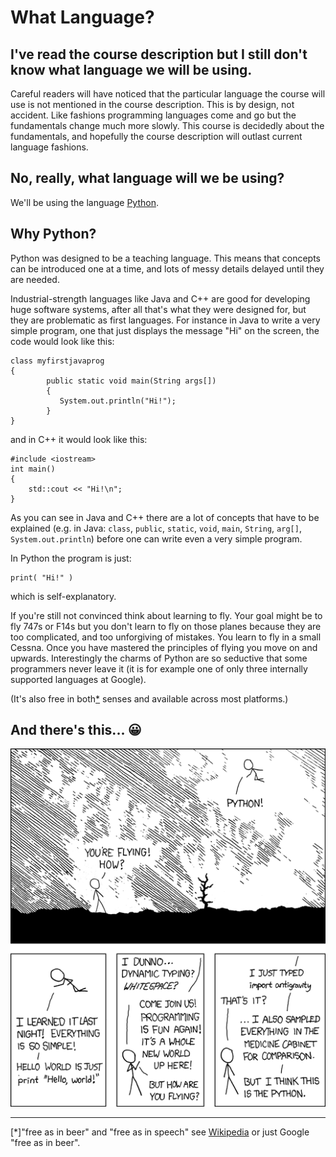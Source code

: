 # What Language?

## I've read the course description but I still don't know what language we will be using.

Careful readers will have noticed that the particular language the
course will use is not mentioned in the course description. This is by
design, not accident. Like fashions programming languages come and go
but the fundamentals change much more slowly. This course is decidedly
about the fundamentals, and hopefully the course description will
outlast current language fashions.

## No, really, what language will we be using?

We'll be using the language [Python](http://www.python.org).

## Why Python?

Python was designed to be a teaching language. This means that concepts
can be introduced one at a time, and lots of messy details delayed until
they are needed.

Industrial-strength languages like Java and C++ are good for developing
huge software systems, after all that's what they were designed for,
but they are problematic as first languages. For instance in Java to
write a very simple program, one that just displays the message "Hi"
on the screen, the code would look like this:

    class myfirstjavaprog
    {  
            public static void main(String args[])
            {
               System.out.println("Hi!");
            }
    }

and in C++ it would look like this:

    #include <iostream>
    int main()
    {
        std::cout << "Hi!\n";
    }

As you can see in Java and C++ there are a lot of concepts that have to
be explained (e.g. in Java: `class`, `public`, `static`, `void`, `main`,
`String`, `arg[]`, `System.out.println`) before one can write even a
very simple program.

In Python the program is just:

    print( "Hi!" )

which is self-explanatory.

If you're still not convinced think about learning to fly. Your goal
might be to fly 747s or F14s but you don't learn to fly on those planes
because they are too complicated, and too unforgiving of mistakes. You
learn to fly in a small Cessna. Once you have mastered the principles of
flying you move on and upwards. Interestingly the charms of Python are
so seductive that some programmers never leave it (it is for example one
of only three internally supported languages at Google).

(It's also free in both[*](#L107) senses and available across most
platforms.)

## And there's this... 😀

![](13_Xkcd_on_python.png)

------------------------------------------------------------------------

[*]"free as in beer" and "free as in speech" see
[Wikipedia](http://en.wikipedia.org/wiki/Gratis_versus_Libre) or just
Google "free as in beer".
